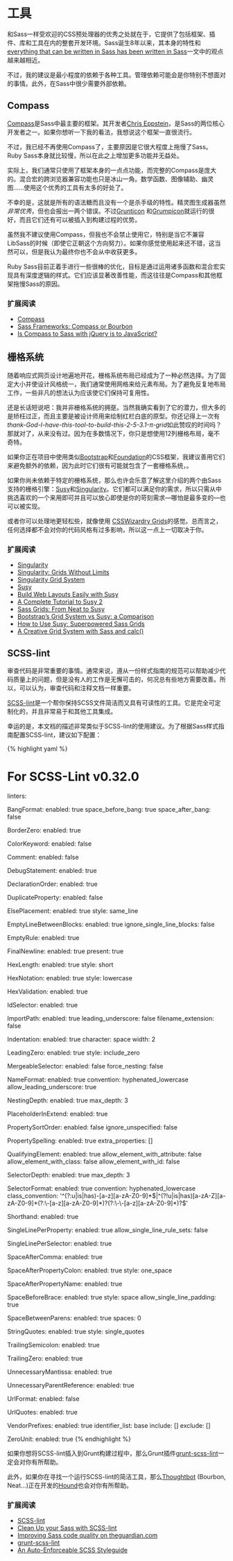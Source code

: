 
# 工具

和Sass一样受欢迎的CSS预处理器的优秀之处就在于，它提供了包括框架、插件、库和工具在内的整套开发环境。Sass诞生8年以来，其本身的特性和[everything that can be written in Sass has been written in Sass](http://hugogiraudel.com/2014/10/27/rethinking-atwoods-law/)一文中的观点越来越相近。

不过，我的建议是最小程度的依赖于各种工具。管理依赖可能会是你特别不想面对的事情。此外，在Sass中很少需要外部依赖。






## Compass

[Compass](http://compass-style.org/)是Sass中最主要的框架。其开发者[Chris Eppstein](https://twitter.com/chriseppstein)，是Sass的两位核心开发者之一。如果你想听一下我的看法，我想说这个框架一直很流行。

不过，我已经不再使用Compass了，主要原因是它很大程度上拖慢了Sass。Ruby Sass本身就比较慢，所以在此之上增加更多功能并无益处。

实际上，我们通常只使用了框架本身的一点点功能，而完整的Compass是庞大的。混合宏的跨浏览器兼容功能也只是冰山一角。数学函数、图像辅助、幽灵图……使用这个优秀的工具有太多的好处了。

不幸的是，这就是所有的语法糖而且没有一个是杀手级的特性。精灵图生成器虽然*非常优秀*，但也会报出一两个错误。不过[Grunticon](https://github.com/filamentgroup/grunticon) 和[Grumpicon](http://grumpicon.com/)就运行的很好，而且它们还有可以被插入到构建过程的优势。

虽然我不建议使用Compass，但我也不会禁止使用它，特别是当它不兼容LibSass的时候（即使它正朝这个方向努力）。如果你感觉使用起来还不错，这当然可以，但是我认为最终你也不会从中收获更多。

<div class="note">
  <p>Ruby Sass目前正着手进行一些很棒的优化，目标是通过运用诸多函数和混合宏实现具有深度逻辑的样式。它们应该显著改善性能，而这往往是Compass和其他框架拖慢Sass的原因。</p>
</div>



### 扩展阅读

* [Compass](http://compass-style.org/)
* [Sass Frameworks: Compass or Bourbon](http://www.sitepoint.com/compass-or-bourbon-sass-frameworks/)
* [Is Compass to Sass with jQuery is to JavaScript?](http://www.sitepoint.com/compass-sass-jquery-javascript/)






## 栅格系统

随着响应式网页设计地遍地开花，栅格系统布局已经成为了一种必然选择。为了固定大小并使设计风格统一，我们通常使用网格来给元素布局。为了避免反复地布局工作，一些非凡的想法认为应该使它们保持可复用性。

还是长话短说吧：我并非栅格系统的拥趸。当然我确实看到了它的潜力，但大多的是矫枉过正，而且主要是被设计师用来绘制红栏白底的原型。你还记得上一次有*thank-God-I-have-this-tool-to-build-this-2-5-3.1-π-grid*如此赞叹的时间吗？那就对了，从来没有过。因为在多数情况下，你只是想使用12列栅格布局，毫不奇特。

如果你正在项目中使用类似[Bootstrap](http://getbootstrap.com/)和[Foundation](http://foundation.zurb.com/)的CSS框架，我建议善用它们来避免额外的依赖，因为此时它们很有可能就包含了一套栅格系统，。

如果你尚未依赖于特定的栅格系统，那么也许会乐意了解这里介绍的两个由Sass支持的栅格引擎：[Susy](http://susy.oddbird.net/)和[Singularity](http://singularity.gs/)。它们都可以满足你的需求，所以只需从中挑选喜欢的一个来用即可并且可以放心即使是你的苛刻需求&mdash;哪怕是最多变的&mdash;也可以被实现。

或者你可以处理地更轻松些，就像使用 [CSSWizardry Grids](https://github.com/csswizardry/csswizardry-grids)的感觉。总而言之，任何选择都不会对你的代码风格有过多影响，所以这一点上一切取决于你。



### 扩展阅读

* [Singularity](http://singularity.gs/)
* [Singularity: Grids Without Limits](http://fourword.fourkitchens.com/article/singularity-grids-without-limits)
* [Singularity Grid System](http://www.mediacurrent.com/blog/singularity-grid-system)
* [Susy](http://susy.oddbird.net/)
* [Build Web Layouts Easily with Susy](http://css-tricks.com/build-web-layouts-easily-susy/)
* [A Complete Tutorial to Susy 2](http://www.zell-weekeat.com/susy2-tutorial/)
* [Sass Grids: From Neat to Susy](http://www.sitepoint.com/sass-grids-neat-susy/)
* [Bootstrap’s Grid System vs Susy: a Comparison](http://www.sitepoint.com/bootstraps-grid-system-vs-susy-comparison/)
* [How to Use Susy: Superpowered Sass Grids](http://webdesign.tutsplus.com/tutorials/how-to-use-susy-superpowered-sass-grids--cms-22744)
* [A Creative Grid System with Sass and calc()](http://www.sitepoint.com/creative-grid-system-sass-calc/)






## SCSS-lint

审查代码是非常重要的事情。通常来说，遵从一份样式指南的规范可以帮助减少代码质量上的问题，但是没有人的工作是无懈可击的，何况总有些地方需要改善。所以，可以认为，审查代码和注释文档一样重要。

[SCSS-lint](https://github.com/causes/scss-lint)是一个帮你保持SCSS文件简洁而又具有可读性的工具。它是完全可定制化的，并且非常易于和其他工具集成。

幸运的是，本文档的描述非常类似于SCSS-lint的使用建议。为了根据Sass样式指南配置SCSS-lint，建议如下配置：

{% highlight yaml %}
# For SCSS-Lint v0.32.0

linters:

  BangFormat:
    enabled: true
    space_before_bang: true
    space_after_bang: false

  BorderZero:
    enabled: true

  ColorKeyword:
    enabled: false

  Comment:
    enabled: false

  DebugStatement:
    enabled: true

  DeclarationOrder:
    enabled: true

  DuplicateProperty:
    enabled: false

  ElsePlacement:
    enabled: true
    style: same_line

  EmptyLineBetweenBlocks:
    enabled: true
    ignore_single_line_blocks: false

  EmptyRule:
    enabled: true

  FinalNewline:
    enabled: true
    present: true

  HexLength:
    enabled: true
    style: short

  HexNotation:
    enabled: true
    style: lowercase

  HexValidation:
    enabled: true

  IdSelector:
    enabled: true

  ImportPath:
    enabled: true
    leading_underscore: false
    filename_extension: false

  Indentation:
    enabled: true
    character: space
    width: 2

  LeadingZero:
    enabled: true
    style: include_zero

  MergeableSelector:
    enabled: false
    force_nesting: false

  NameFormat:
    enabled: true
    convention: hyphenated_lowercase
    allow_leading_underscore: true

  NestingDepth:
    enabled: true
    max_depth: 3

  PlaceholderInExtend:
    enabled: true

  PropertySortOrder:
    enabled: false
    ignore_unspecified: false

  PropertySpelling:
    enabled: true
    extra_properties: []

  QualifyingElement:
    enabled: true
    allow_element_with_attribute: false
    allow_element_with_class: false
    allow_element_with_id: false

  SelectorDepth:
    enabled: true
    max_depth: 3

  SelectorFormat:
    enabled: true
    convention: hyphenated_lowercase
    class_convention: '^(?:u|is|has)\-[a-z][a-zA-Z0-9]*$|^(?!u|is|has)[a-zA-Z][a-zA-Z0-9]*(?:\-[a-z][a-zA-Z0-9]*)?(?:\-\-[a-z][a-zA-Z0-9]*)?$'

  Shorthand:
    enabled: true

  SingleLinePerProperty:
    enabled: true
    allow_single_line_rule_sets: false

  SingleLinePerSelector:
    enabled: true

  SpaceAfterComma:
    enabled: true

  SpaceAfterPropertyColon:
    enabled: true
    style: one_space

  SpaceAfterPropertyName:
    enabled: true

  SpaceBeforeBrace:
    enabled: true
    style: space
    allow_single_line_padding: true

  SpaceBetweenParens:
    enabled: true
    spaces: 0

  StringQuotes:
    enabled: true
    style: single_quotes

  TrailingSemicolon:
    enabled: true

  TrailingZero:
    enabled: true

  UnnecessaryMantissa:
    enabled: true

  UnnecessaryParentReference:
    enabled: true

  UrlFormat:
    enabled: false

  UrlQuotes:
    enabled: true

  VendorPrefixes:
    enabled: true
    identifier_list: base
    include: []
    exclude: []

  ZeroUnit:
    enabled: true
{% endhighlight %}

<div class="note">
  <p>如果你想将SCSS-lint插入到Grunt构建过程中，那么Grunt插件<a href="https://github.com/ahmednuaman/grunt-scss-lint">grunt-scss-lint</a>一定会对你有所帮助。</p>
  <p>此外，如果你在寻找一个运行SCSS-lint的简洁工具，那么<a href="http://thoughtbot.com/">Thoughtbot</a> (Bourbon, Neat...)正在开发的<a href="https://houndci.com/">Hound</a>也会对你有所帮助。</p>
</div>



### 扩展阅读

* [SCSS-lint](https://github.com/causes/scss-lint)
* [Clean Up your Sass with SCSS-lint](http://blog.martinhujer.cz/clean-up-your-sass-with-scss-lint/)
* [Improving Sass code quality on theguardian.com](http://www.theguardian.com/info/developer-blog/2014/may/13/improving-sass-code-quality-on-theguardiancom)
* [grunt-scss-lint](https://github.com/ahmednuaman/grunt-scss-lint)
* [An Auto-Enforceable SCSS Styleguide](http://davidtheclark.com/scss-lint-styleguide/)
